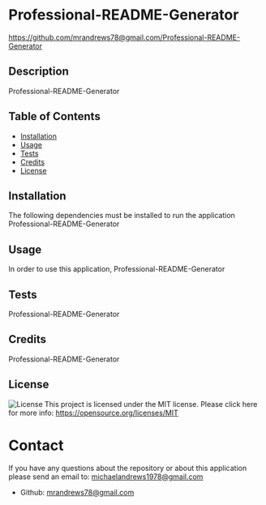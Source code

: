 
# Professional-README-Generator
https://github.com/mrandrews78@gmail.com/Professional-README-Generator

## Description 
Professional-README-Generator
## Table of Contents
- [Installation](#installation)
- [Usage](#usage)
- [Tests](#tests)
- [Credits](#credits)
- [License](#license)
## Installation
The following dependencies must be installed to run the application
Professional-README-Generator
## Usage
In order to use this application, Professional-README-Generator
## Tests
Professional-README-Generator
## Credits
Professional-README-Generator
## License
![License](https://img.shields.io/badge/license-MIT-green.svg)
This project is licensed under the MIT license. Please click here for more info: https://opensource.org/licenses/MIT

# Contact
If you have any questions about the repository or about this application please send an email to: michaelandrews1978@gmail.com
- Github: mrandrews78@gmail.com